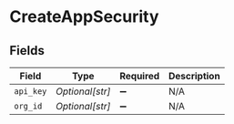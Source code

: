 # CreateAppSecurity


## Fields

| Field              | Type               | Required           | Description        |
| ------------------ | ------------------ | ------------------ | ------------------ |
| `api_key`          | *Optional[str]*    | :heavy_minus_sign: | N/A                |
| `org_id`           | *Optional[str]*    | :heavy_minus_sign: | N/A                |